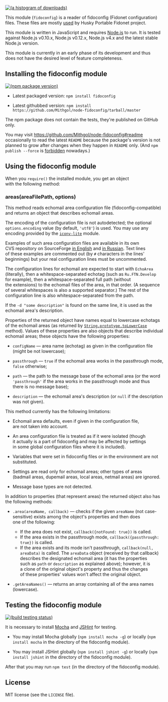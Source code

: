 [![(a histogram of downloads)](https://nodei.co/npm-dl/fidoconfig.png?height=3)](https://npmjs.org/package/fidoconfig)

This module (`fidoconfig`) is a reader of fidoconfig (Fidonet configuration) files. These files are mostly [used](http://husky.sourceforge.net/fidoconf.html) by Husky Portable Fidonet project.

This module is written in JavaScript and requires [Node.js](http://nodejs.org/) to run. It is tested against Node.js v0.10.x, Node.js v0.12.x, Node.js v4.x and the latest stable Node.js version.

This module is currently in an early phase of its development and thus does not have the desired level of feature completeness.

## Installing the fidoconfig module

[![(npm package version)](https://nodei.co/npm/fidoconfig.png?downloads=true&downloadRank=true)](https://npmjs.org/package/fidoconfig)

* Latest packaged version: `npm install fidoconfig`

* Latest githubbed version: `npm install https://github.com/Mithgol/node-fidoconfig/tarball/master`

The npm package does not contain the tests, they're published on GitHub only.

You may visit https://github.com/Mithgol/node-fidoconfig#readme occasionally to read the latest `README` because the package's version is not planned to grow after changes when they happen in `README` only. (And `npm publish --force` is [forbidden](http://blog.npmjs.org/post/77758351673/no-more-npm-publish-f) nowadays.)

## Using the fidoconfig module

When you `require()` the installed module, you get an object with the following method:

### areas(areaFilePath, options)

This method reads echomail area configuration file (fidoconfig-compatible) and returns an object that describes echomail areas.

The encoding of the configuration file is not autodetected; the optional `options.encoding` value (by default, `'utf8'`) is used. You may use any encoding provided by the [`iconv-lite`](https://github.com/ashtuchkin/iconv-lite) module.

Examples of such area configuration files are available in its own CVS repository on SourceForge [in English](http://husky.cvs.sf.net/viewvc/husky/hpt/config/areas) and [in Russian](http://husky.cvs.sf.net/viewvc/husky/hpt/config/areas.ru). Text lines of these examples are commented out (by `#` characters in the lines' beginnings) but your real configuration lines must be uncommented.

The configuration lines for echomail are expected to start with `EchoArea` (literally), then a whitespace-separated echotag (such as `Ru.FTN.Develop` for example), then a whitespace-separated full path (without the extensions) to the echomail files of the area, in that order. (A sequence of several whitespaces is also a supported separator.) The rest of the configuration line is also whitespace-separated from the path.

If the `-d "some description"` is found on the same line, it is used as the echomail area's description.

Properties of the returned object have names equal to lowercase echotags of the echomail areas (as returned by [`String.prototype.toLowerCase`](https://developer.mozilla.org/en-US/docs/Web/JavaScript/Reference/Global_Objects/String/toLowerCase) method). Values of these properties are also objects that describe individual echomail areas; these objects have the following properties:

* `configName` — area name (echotag) as given in the configuration file (might be not lowercase);

* `passthrough` — `true` if the echomail area works in the passthrough mode, `false` otherwise;

* `path` — the path to the message base of the echomail area (or the word `'passthrough'` if the area works in the passthrough mode and thus there is no message base);

* `description` — the echomail area's description (or `null` if the description was not given).

This method currently has the following limitations:

* Echomail area defaults, even if given in the configuration file, are not taken into account.

* An area configuration file is treated as if it were isolated (though it actually is a part of fidoconfig and may be affected by settings in some global configuration files where it is included).

* Variables that were set in fidoconfig files or in the environment are not substituted.

* Settings are read only for echomail areas; other types of areas (badmail areas, dupemail areas, local areas, netmail areas) are ignored.

* Message base types are not detected.

In addition to properties (that represent areas) the returned object also has the following methods:

* `.area(areaName, callback)` — checks if the given `areaName` (not case-sensitive) exists among the object's properties and then does one of the following:
   * If the area does not exist, `callback({notFound: true})` is called.
   * If the area exists in the passthrough mode, `callback({passthrough: true})` is called.
   * If the area exists and its mode isn't passthrough, `callback(null, areaData)` is called. The `areaData` object (received by that callback) describes the designated echomail area (it has the properties such as `path` or `description` as explained above); however, it is a clone of the original object's property and thus the changes of these properties' values won't affect the original object.

* `.getAreaNames()` — returns an array containing all of the area names (lowercase).

## Testing the fidoconfig module

[![(build testing status)](https://img.shields.io/travis/Mithgol/node-fidoconfig/master.svg?style=plastic)](https://travis-ci.org/Mithgol/node-fidoconfig)

It is necessary to install [Mocha](https://mochajs.org/) and [JSHint](http://jshint.com/) for testing.

* You may install Mocha globally (`npm install mocha -g`) or locally (`npm install mocha` in the directory of the fidoconfig module).

* You may install JSHint globally (`npm install jshint -g`) or locally (`npm install jshint` in the directory of the fidoconfig module).

After that you may run `npm test` (in the directory of the fidoconfig module).

## License

MIT license (see the `LICENSE` file).
